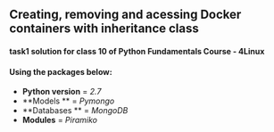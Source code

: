 ## Creating, removing and acessing Docker containers with inheritance class

#### task1 solution for class 10 of Python Fundamentals Course - 4Linux

#### Using the packages below:

* **Python version** = _2.7_
* **Models ** = _Pymongo_
* **Databases ** = _MongoDB_
* **Modules** = _Piramiko_ 
